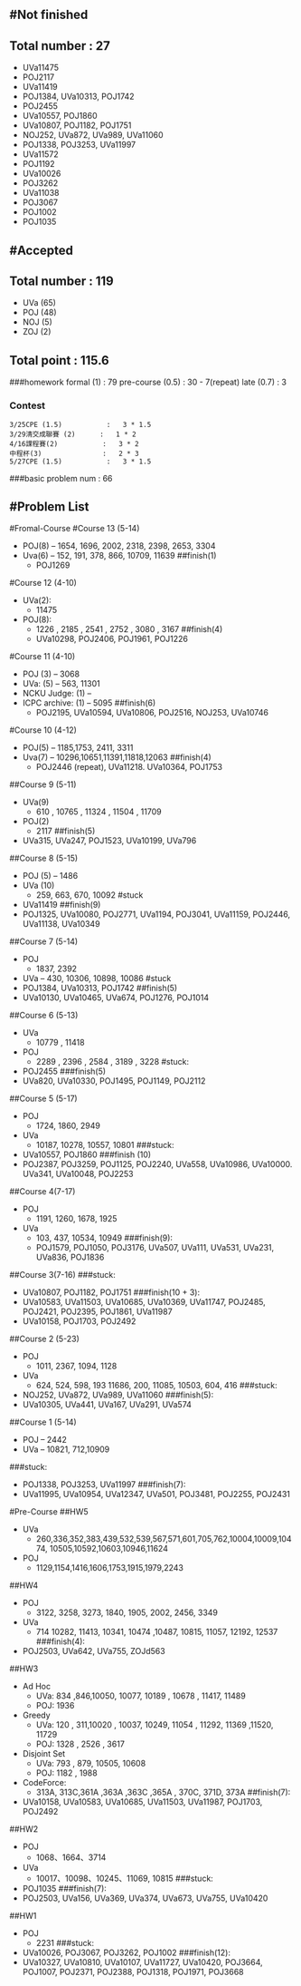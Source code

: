#Not finished
---------------------------------------
## Total number : 27
- UVa11475
- POJ2117
- UVa11419
- POJ1384, UVa10313, POJ1742
- POJ2455
- UVa10557, POJ1860
- UVa10807, POJ1182, POJ1751
- NOJ252, UVa872, UVa989, UVa11060
- POJ1338, POJ3253, UVa11997
- UVa11572
- POJ1192
- UVa10026
- POJ3262
- UVa11038
- POJ3067
- POJ1002
- POJ1035


#Accepted
---------------------------------------
## Total number : 119
- UVa (65)
- POJ (48)
- NOJ (5)
- ZOJ (2)

## Total point : 115.6

###homework
    formal (1)          : 79
    pre-course (0.5)    : 30 - 7(repeat)
    late (0.7)          : 3

### Contest
    3/25CPE (1.5)           :   3 * 1.5
    3/29清交成聯賽 (2)      :   1 * 2
    4/16課程賽(2)           :   3 * 2
    中程杯(3)               :   2 * 3
    5/27CPE (1.5)           :   3 * 1.5

###basic problem num : 66


#Problem List
---------------------------------------
#Fromal-Course
#Course 13 (5-14)
- POJ(8)
    – 1654, 1696, 2002, 2318, 2398, 2653, 3304
- Uva(6)
    – 152, 191, 378, 866, 10709, 11639
##finish(1)
    - POJ1269



#Course 12 (4-10)
- UVa(2):
    - 11475
- POJ(8):
    - 1226 , 2185 , 2541 , 2752 , 3080 , 3167
##finish(4)
    - UVa10298, POJ2406, POJ1961, POJ1226



#Course 11 (4-10)
- POJ (3)
    – 3068
- UVa: (5)
    – 563, 11301
- NCKU Judge: (1)
    – 
- ICPC archive: (1)
    – 5095
##finish(6)
    - POJ2195, UVa10594, UVa10806, POJ2516, NOJ253, UVa10746


#Course 10 (4-12)
- POJ(5)
    – 1185,1753, 2411, 3311
- Uva(7)
    – 10296,10651,11391,11818,12063
##finish(4)
    - POJ2446 (repeat), UVa11218. UVa10364, POJ1753



##Course 9 (5-11)
- UVa(9)
    - 610 , 10765 , 11324 , 11504 , 11709
- POJ(2)
    - 2117
##finish(5)
- UVa315, UVa247, POJ1523, UVa10199, UVa796



##Course 8 (5-15)
- POJ (5)
    – 1486
- UVa (10)
    - 259, 663, 670, 10092
#stuck
- UVa11419
##finish(9)
- POJ1325, UVa10080, POJ2771, UVa1194, POJ3041, UVa11159, POJ2446, UVa11138, UVa10349


##Course 7 (5-14)
- POJ
    - 1837, 2392
- UVa
    – 430, 10306, 10898, 10086
#stuck
- POJ1384, UVa10313, POJ1742
##finish(5)
- UVa10130, UVa10465, UVa674, POJ1276, POJ1014


##Course 6 (5-13)
- UVa
    - 10779 , 11418
- POJ
    - 2289 , 2396 , 2584 , 3189 , 3228
#stuck:
- POJ2455
###finish(5)
- UVa820, UVa10330, POJ1495, POJ1149, POJ2112


##Course 5 (5-17)
- POJ
    - 1724, 1860, 2949
- UVa
    -  10187, 10278, 10557, 10801
###stuck:
- UVa10557, POJ1860
###finish (10)
- POJ2387, POJ3259, POJ1125, POJ2240, UVa558, UVa10986, UVa10000. UVa341, UVa10048, POJ2253


##Course 4(7-17)
- POJ
    - 1191, 1260, 1678, 1925
- UVa
    - 103, 437, 10534, 10949
###finish(9):
    - POJ1579, POJ1050, POJ3176, UVa507, UVa111, UVa531, UVa231, UVa836, POJ1836


##Course 3(7-16)
###stuck:
- UVa10807, POJ1182, POJ1751
###finish(10 + 3):
- UVa10583, UVa11503, UVa10685, UVa10369, UVa11747, POJ2485, POJ2421, POJ2395, POJ1861, UVa11987
- UVa10158, POJ1703, POJ2492 


##Course 2 (5-23)
- POJ
    - 1011,     2367, 1094, 1128
- UVa
    - 624, 524, 598, 193    11686, 200, 11085, 10503, 604, 416
###stuck:
- NOJ252, UVa872, UVa989, UVa11060
###finish(5):
- UVa10305, UVa441, UVa167, UVa291, UVa574


##Course 1 (5-14)
- POJ
    – 2442
- UVa
    – 10821,    712,10909

###stuck:
- POJ1338, POJ3253, UVa11997
###finish(7):
- UVa11995, UVa10954, UVa12347, UVa501, POJ3481, POJ2255, POJ2431




#Pre-Course
##HW5
- UVa
    - 260,336,352,383,439,532,539,567,571,601,705,762,10004,10009,10474, 10505,10592,10603,10946,11624
- POJ
    - 1129,1154,1416,1606,1753,1915,1979,2243

##HW4
- POJ
    - 3122, 3258, 3273,    1840, 1905, 2002, 2456, 3349
- UVa
    - 714 10282, 11413,     10341, 10474 ,10487, 10815, 11057, 12192, 12537
###finish(4):
- POJ2503, UVa642, UVa755, ZOJd563

##HW3
- Ad Hoc
    - UVa: 834 ,846,10050, 10077, 10189 , 10678 , 11417, 11489
    - POJ: 1936
- Greedy
    - UVa: 120 , 311,10020 , 10037, 10249, 11054 , 11292, 11369 ,11520, 11729
    - POJ: 1328 , 2526 , 3617
- Disjoint Set
    - UVa: 793 , 879, 10505, 10608
    - POJ: 1182 , 1988 
- CodeForce:
    - 313A, 313C,361A ,363A ,363C ,365A , 370C, 371D, 373A
##finish(7):
- UVa10158, UVa10583, UVa10685, UVa11503, UVa11987, POJ1703, POJ2492

##HW2
- POJ
    - 1068、1664、3714
- UVa
    - 10017、10098、10245、11069, 10815
###stuck:
- POJ1035
###finish(7):
- POJ2503, UVa156, UVa369, UVa374, UVa673, UVa755, UVa10420

##HW1
- POJ
    - 2231
###stuck:
- UVa10026, POJ3067, POJ3262, POJ1002
###finish(12):
- UVa10327, UVa10810, UVa10107, UVa11727, UVa10420, POJ3664, POJ1007, POJ2371, POJ2388, POJ1318, POJ1971, POJ3668
